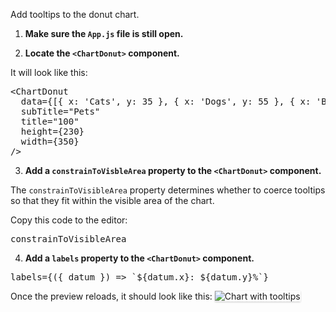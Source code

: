 Add tooltips to the donut chart.

1) <strong>Make sure the `App.js` file is still open.</strong>

2) <strong>Locate the `<ChartDonut>` component.</strong>

It will look like this:

<pre class="file">
&lt;ChartDonut
  data={[{ x: &#39;Cats&#39;, y: 35 }, { x: &#39;Dogs&#39;, y: 55 }, { x: &#39;Birds&#39;, y: 10 }]}
  subTitle=&quot;Pets&quot;
  title=&quot;100&quot;
  height={230}
  width={350}
/&gt;
</pre>

3) <strong>Add a `constrainToVisbleArea` property to the `<ChartDonut>` component.</strong>

The `constrainToVisibleArea` property determines whether to coerce tooltips so that they fit within the visible area of the chart.

Copy this code to the editor:

<pre class="file" data-target="clipboard">
constrainToVisibleArea
</pre>

4) <strong>Add a `labels` property to the `<ChartDonut>` component.</strong>

<pre class="file" data-target="clipboard">
labels={({ datum }) =&gt; `${datum.x}: ${datum.y}%`}
</pre>

Once the preview reloads, it should look like this:
<img src="donut-chart/assets/tooltips.png" alt="Chart with tooltips" style="box-shadow: rgba(3, 3, 3, 0.2) 0px 1.25px 2.5px 0px;" />
